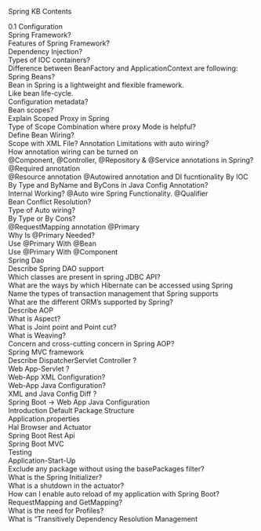 
  
Spring KB Contents

0.1 Configuration  
Spring Framework?   
	Features of Spring Framework?  
	Dependency Injection?  
	Types of IOC containers?   
	Difference between BeanFactory and ApplicationContext are following:   
Spring Beans?   
	Bean in Spring is a lightweight and flexible framework.   
	Like bean life-cycle.  
	Configuration metadata?   
	Bean scopes?   
	Explain Scoped Proxy in Spring   
	Type of Scope Combination where proxy Mode is helpful?  
	Define Bean Wiring?  
	Scope with XML File? 
Annotation 
Limitations with auto wiring?   
How annotation wiring can be turned on  
@Component, @Controller, @Repository & @Service annotations in Spring?  
@Required annotation  
@Resource annotation 
@Autowired annotation and DI fucntionality By IOC  
   By Type and ByName and ByCons in Java Config Annotation?  
   Internal Working? 
   @Auto wire Spring Functionality. 
   @Qualifier  
   Bean Conflict Resolution?  
   Type of Auto wiring?  
   By Type or By Cons?  
@RequestMapping annotation 
@Primary  
    Why Is @Primary Needed?  
    Use @Primary With @Bean  
    Use @Primary With @Component  
Spring Dao  
	Describe Spring DAO support  
	Which classes are present in spring JDBC API?  
	What are the ways by which Hibernate can be accessed using Spring  
	Name the types of transaction management that Spring supports  
	What are the different ORM’s supported by Spring?  
Describe AOP  
	What is Aspect?   
	What is Joint point and Point cut?   
	What is Weaving?  
	Concern and cross-cutting concern in Spring AOP?  
Spring MVC framework   
	Describe DispatcherServlet 
	Controller ?  
	Web App-Servlet ?  
	Web-App XML Configuration?   
	Web-App Java Configuration?  
	XML and Java Config Diff ?  
Spring Boot -> Web App Java Configuration  
	Introduction 
	Default Package Structure  
	Application.properties  
	Hal Browser and Actuator  
	Spring Boot Rest Api  
	Spring Boot MVC  
	Testing  
	Application-Start-Up  
	Exclude any package without using the basePackages filter?  
	What is the Spring Initializer?  
	What is a shutdown in the actuator?  
	How can I enable auto reload of my application with Spring Boot?  
	RequestMapping and GetMapping?  
	What is the need for Profiles?  
	What is “Transitively Dependency Resolution Management 


